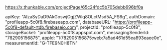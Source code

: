 https://x.thunkable.com/projectPage/65c24fdc5b705debb696bf0a

  apiKey: "AIzaSyDaD9AkGoswjOgjZWlq8OLctMsd5A_FS6g",
  authDomain: "profileapp-5c0f8.firebaseapp.com",
  databaseURL: "https://profileapp-5c0f8-default-rtdb.firebaseio.com",
  projectId: "profileapp-5c0f8",
  storageBucket: "profileapp-5c0f8.appspot.com",
  messagingSenderId: "782905156875",
  appId: "1:782905156875:web:7a5ad461d55ea893eaee0e",
  measurementId: "G-TFE9N0H8TN"
